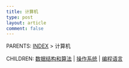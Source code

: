 ```yaml
---
title: 计算机
type: post
layout: article
comment: false
---
```


PARENTS: [INDEX](/gknows/wiki) > 计算机

CHILDREN: [数据结构和算法](/gknows/数据结构和算法) | [操作系统](/gknows/操作系统) | [编程语言](/gknows/编程语言)
